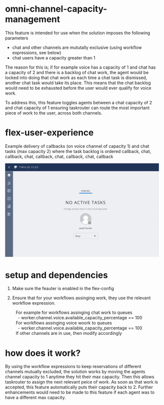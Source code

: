 # omni-channel-capacity-management

This feature is intended for use when the solution imposes the following parameters

- chat and other channels are mututally exclusive (using workflow expressions, see below)
- chat users have a capacity greater than 1

The reason for this is; if for example voice has a capacity of 1 and chat has a capacity of 2 and there is a backlog of chat work, the agent would be locked into doing that chat work as each time a chat task is dismissed, another chat task would take its place. This means that the chat backlog would
need to be exhausted before the user would ever qualify for voice work.

To address this, this feature toggles agents between a chat capacity of 2 and chat capacity of 1 ensuring taskrouter can route the most important piece of work to the user, across both channels.

# flex-user-experience

Example delivery of callbacks (on voice channel of capacity 1) and chat tasks (max capacity 2) where the task backlog is ordered callback, chat, callback, chat, callback, chat, callback, chat, callback

![alt text](screenshots/flex-user-experience-omni-channel-capacity-management.gif)

# setup and dependencies

1. Make sure the feauter is enabled in the flex-config

2. Ensure that for your workflows assinging work, they use the relevant workflow expression.

&ensp;&ensp;&ensp;&ensp;&ensp;For example for workflows assinging chat work to queues
<br>&ensp;&ensp;&ensp;&ensp;&ensp;&ensp;- worker.channel.voice.available_capacity_percentage == 100
<br>&ensp;&ensp;&ensp;&ensp;&ensp;For workflows assinging voice woork to queues
<br>&ensp;&ensp;&ensp;&ensp;&ensp;&ensp;- worker.channel.voice.available_capacity_percentage == 100
<br>&ensp;&ensp;&ensp;&ensp;&ensp;If other channels are in use, then modify accordingly

# how does it work?

By using the workflow expressions to keep reservations of different channels mutually excluded, the solution works by moving the agents channel capacity to 1 anytime they hit their max capacity. Then this allows taskrouter to assign the next relevant peice of work. As soon as that work is accepted, this feature automatically puts their capacity back to 2. Further enhancements would need to be made to this feature if each agent was to have a different max capacity.

